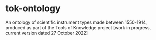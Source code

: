 # tok-ontology
An ontology of scientific instrument types made between 1550-1914, produced as part of the Tools of Knowledge project [work in progress, current version dated 27 October 2022]
